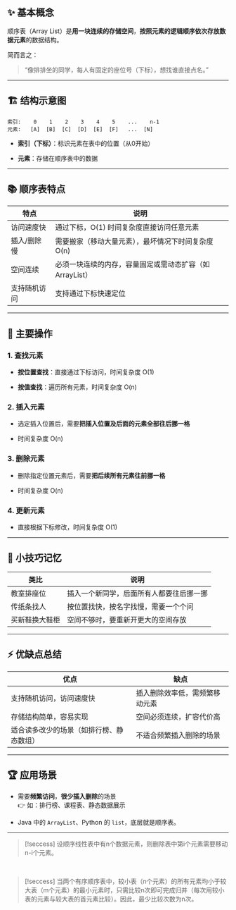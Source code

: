 ## ✨ 基本概念

顺序表（Array List）是**用一块连续的存储空间**，**按照元素的逻辑顺序依次存放数据元素**的数据结构。

简而言之：

> “像排排坐的同学，每人有固定的座位号（下标），想找谁直接点名。”

---

## 🏗️ 结构示意图

```plaintext
索引:    0    1    2    3    4    5    ...    n-1
元素:   [A]  [B]  [C]  [D]  [E]  [F]   ...  [N]
```

- **索引（下标）**：标识元素在表中的位置（从0开始）
    
- **元素**：存储在顺序表中的数据
    

---

## 📚 顺序表特点

|特点|说明|
|---|---|
|访问速度快|通过下标，O(1) 时间复杂度直接访问任意元素|
|插入/删除慢|需要搬家（移动大量元素），最坏情况下时间复杂度 O(n)|
|空间连续|必须一块连续的内存，容量固定或需动态扩容（如 ArrayList）|
|支持随机访问|支持通过下标快速定位|

---

## 🚀 主要操作

### 1. 查找元素

- **按位置查找**：直接通过下标访问，时间复杂度 O(1)
    
- **按值查找**：遍历所有元素，时间复杂度 O(n)
    

### 2. 插入元素

- 选定插入位置后，需要**把插入位置及后面的元素全部往后挪一格**
    
- 时间复杂度 O(n)
    

### 3. 删除元素

- 删除指定位置元素后，需要**把后续所有元素往前挪一格**
    
- 时间复杂度 O(n)
    

### 4. 更新元素

- 直接根据下标修改，时间复杂度 O(1)
    

---

## 🧠 小技巧记忆

|类比|说明|
|---|---|
|教室排座位|插入一个新同学，后面所有人都要往后挪一挪|
|传纸条找人|按位置找快，按名字找慢，需要一个个问|
|买新鞋换大鞋柜|空间不够时，要重新开更大的空间存放|

---

## ⚡ 优缺点总结

|优点|缺点|
|---|---|
|支持随机访问，访问速度快|插入删除效率低，需频繁移动元素|
|存储结构简单，容易实现|空间必须连续，扩容代价高|
|适合读多改少的场景（如排行榜、静态数组）|不适合频繁插入删除的场景|

---

## 🏆 应用场景

- 需要**频繁访问**，**很少插入删除**的场景  
    👉 如：排行榜、课程表、静态数据展示
    
- Java 中的 `ArrayList`、Python 的 `list`，底层就是顺序表。
    

---

>[!seccess]
>设顺序线性表中有n个数据元素，则删除表中第i个元素需要移动n-i个元素。

​
>[!seccess]
当两个有序顺序表中，较小表（n个元素）的所有元素均小于较大表（m个元素）的最小元素时，只需比较n次即可完成归并（每次用较小表的元素与较大表的首元素比较）。因此，最少比较次数为n次。
